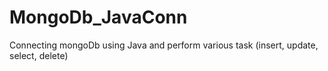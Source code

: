 # MongoDb_JavaConn
Connecting mongoDb using Java and perform various task (insert, update, select, delete)
